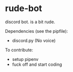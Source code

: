 # rude-bot

discord bot. is a bit rude.

Dependencies (see the pipfile):

- discord.py (No voice)

To contribute:

- setup pipenv
- fuck off and start coding
